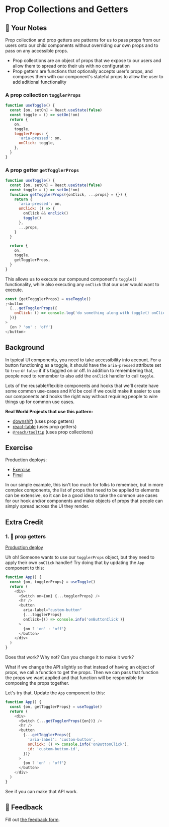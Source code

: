 # Prop Collections and Getters

## 📝 Your Notes

Prop collection and prop getters are patterns for us to pass props from our
users onto our child components without overriding our own props and to pass on
any accessible props.

- Prop collections are an object of props that we expose to our users and allow
  them to spread onto their uis with no configuration
- Prop getters are functions that optionally accepts user's props, and composes
  them with our component's stateful props to allow the user to add aditional
  functionality

### A prop collection `togglerProps`

```javascript
function useToggle() {
  const [on, setOn] = React.useState(false)
  const toggle = () => setOn(!on)
  return {
    on,
    toggle,
    togglerProps: {
      'aria-pressed': on,
      onClick: toggle,
    },
  }
}
```

### A prop getter `getTogglerProps`

```javascript
function useToggle() {
  const [on, setOn] = React.useState(false)
  const toggle = () => setOn(!on)
  function getTogglerProps({onClick, ...props} = {}) {
    return {
      'aria-pressed': on,
      onClick: () => {
        onClick && onclick()
        toggle()
      },
      ...props,
    }
  }

  return {
    on,
    toggle,
    getTogglerProps,
  }
}
```

This allows us to execute our compound component's `toggle()` functionality,
while also executing any `onClick` that our user would want to execute.

```javascript
const {getToggglerProps} = useToggle()
;<button
  {...getTogglerProps({
    onClick: () => console.log('do something along with toggle() onClick'),
  })}
>
  {on ? 'on' : 'off'}
</button>
```

## Background

In typical UI components, you need to take accessibility into account. For a
button functioning as a toggle, it should have the `aria-pressed` attribute set
to `true` or `false` if it's toggled on or off. In addition to remembering that,
people need to remember to also add the `onClick` handler to call `toggle`.

Lots of the reusable/flexible components and hooks that we'll create have some
common use-cases and it'd be cool if we could make it easier to use our
components and hooks the right way without requiring people to wire things up
for common use cases.

**Real World Projects that use this pattern:**

- [downshift](https://github.com/downshift-js/downshift) (uses prop getters)
- [react-table](https://github.com/tannerlinsley/react-table) (uses prop
  getters)
- [`@reach/tooltip`](https://reacttraining.com/reach-ui/tooltip) (uses prop
  collections)

## Exercise

Production deploys:

- [Exercise](http://advanced-react-patterns.netlify.app/isolated/exercise/04.js)
- [Final](http://advanced-react-patterns.netlify.app/isolated/final/04.js)

In our simple example, this isn't too much for folks to remember, but in more
complex components, the list of props that need to be applied to elements can be
extensive, so it can be a good idea to take the common use cases for our hook
and/or components and make objects of props that people can simply spread across
the UI they render.

## Extra Credit

### 1. 💯 prop getters

[Production deploy](http://advanced-react-patterns.netlify.app/isolated/final/04.extra-1.js)

Uh oh! Someone wants to use our `togglerProps` object, but they need to apply
their own `onClick` handler! Try doing that by updating the `App` component to
this:

```javascript
function App() {
  const {on, togglerProps} = useToggle()
  return (
    <div>
      <Switch on={on} {...togglerProps} />
      <hr />
      <button
        aria-label="custom-button"
        {...togglerProps}
        onClick={() => console.info('onButtonClick')}
      >
        {on ? 'on' : 'off'}
      </button>
    </div>
  )
}
```

Does that work? Why not? Can you change it to make it work?

What if we change the API slightly so that instead of having an object of props,
we call a function to get the props. Then we can pass that function the props we
want applied and that function will be responsible for composing the props
together.

Let's try that. Update the `App` component to this:

```javascript
function App() {
  const {on, getTogglerProps} = useToggle()
  return (
    <div>
      <Switch {...getTogglerProps({on})} />
      <hr />
      <button
        {...getTogglerProps({
          'aria-label': 'custom-button',
          onClick: () => console.info('onButtonClick'),
          id: 'custom-button-id',
        })}
      >
        {on ? 'on' : 'off'}
      </button>
    </div>
  )
}
```

See if you can make that API work.

## 🦉 Feedback

Fill out
[the feedback form](https://ws.kcd.im/?ws=Advanced%20React%20Patterns%20%F0%9F%A4%AF&e=04%3A%20Prop%20Collections%20and%20Getters&em=kevin.s.kabore%40gmail.com).
